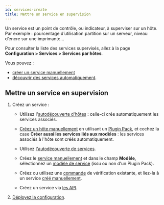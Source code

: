 ```yaml
---
id: services-create
title: Mettre un service en supervision
---
```


Un service est un point de contrôle, ou indicateur, à superviser sur un hôte. Par exemple : pourcentage d’utilisation partition sur un
serveur, niveau d’encre sur une imprimante...

Pour consulter la liste des services supervisés, allez à la page **Configuration > Services > Services par hôtes**.

Vous pouvez :

- [créer un service manuellement](services.html)
- [découvrir des services automatiquement](../discovery/services-discovery.html).

## Mettre un service en supervision

1. Créez un service :

    - Utilisez l'[autodécouverte d'hôtes](../discovery/hosts-discovery.html) : celle-ci crée automatiquement les services associés.

    - [Créez un hôte manuellement](hosts.html) en utilisant un [Plugin Pack](../pluginpacks.html), et cochez la case **Créer aussi les services liés aux modèles** : les services associés à l'hôte sont créés automatiquement.

    - Utilisez [l'autodécouverte de services](../discovery/services-discovery.html).

    - Créez le [service manuellement](services.html) et dans le champ **Modèle**, sélectionnez un [modèle de service](services-templates.html) (issu ou non d'un Plugin Pack).

    - Créez ou utilisez une [commande](commands.html) de vérification existante, et liez-la à un service [créé manuellement](services.html).

    - Créez un service via [les API](../../api/introduction.html).

2. [Déployez la configuration](../monitoring-servers/deploying-a-configuration.html).
